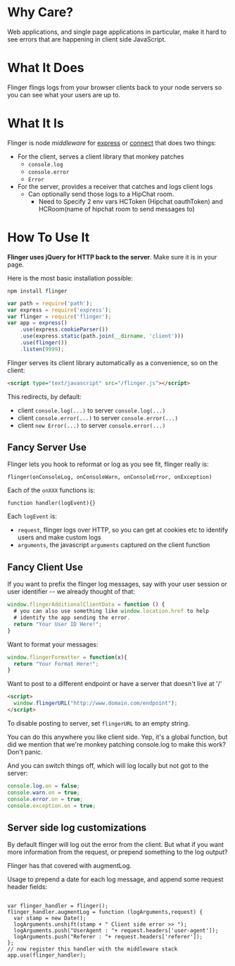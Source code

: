 # Why Care?

Web applications, and single page applications in particular, make it
hard to see errors that are happening in client side JavaScript.

# What It Does

Flinger flings logs from your browser clients back to your node servers
so you can see what your users are up to.

# What It Is

Flinger is node _middleware_ for [express](https://github.com/visionmedia/express) or [connect](https://github.com/senchalabs/connect) that does two things:

* For the client, serves a client library that monkey patches
    * `console.log`
    * `console.error`
    * `Error`
* For the server, provides a receiver that catches and logs client logs
  * Can optionally send those logs to a HipChat room.
    * Need to Specify 2 env vars HCToken (Hipchat oauthToken) and HCRoom(name of hipchat    room to send messages to)


# How To Use It

**Flinger uses jQuery for HTTP back to the server**. Make sure it is in
your page.

Here is the most basic installation possible:

`npm install flinger`

```javascript
var path = require('path');
var express = require('express');
var flinger = require('flinger');
var app = express()
    .use(express.cookieParser())
    .use(express.static(path.join(__dirname, 'client')))
    .use(flinger())
    .listen(9999);
```

Flinger serves its client library automatically as a convenience, so on
the client:

```html
<script type="text/javascript" src="/flinger.js"></script>
```

This redirects, by default:

* client `console.log(...)` to server `console.log(...)`
* client `console.error(...)` to server `console.error(...)`
* client `new Error(...)` to server `console.error(...)`

## Fancy Server Use

Flinger lets you hook to reformat or log as you see fit, flinger really
is:

`flinger(onConsoleLog, onConsoleWarn, onConsoleError, onException)`

Each of the `onXXX` functions is:

`function handler(logEvent){}`

Each `logEvent` is:

* `request`, flinger logs over HTTP, so you can get at cookies etc to
  identify users and make custom logs
* `arguments`, the javascript `arguments` captured on the client
  function

## Fancy Client Use
If you want to prefix the flinger log messages, say with your user
session or user identifier -- we already thought of that:

```javascript
window.flingerAdditionalClientData = function () {
  # you can also use something like window.location.href to help
  # identify the app sending the error.
  return "Your User ID Here!";
}
```

Want to format your messages:
```javascript
window.flingerFormatter = function(x){
  return "Your Format Here!";
}
```

Want to post to a different endpoint or have a server that doesn't live at '/'
```html
<script>
  window.flingerURL("http://www.domain.com/endpoint");
</script>
```
To disable posting to server, set `flingerURL` to an empty string.


You can do this anywhere you like client side. Yep, it's a global
function, but did we mention that we're monkey patching console.log to
make this work? Don't panic.


And you can switch things off, which will log locally but not
got to the server:

```javascript
console.log.on = false;
console.warn.on = true;
console.error.on = true;
console.exception.on = true;
```

## Server side log customizations


By default flinger will log out the error from the client. But what if
you want more information from the request, or prepend something to the
log output?

Flinger has that covered with augmentLog.

Usage to prepend a date for each log message, and append some request
header fields:


<pre><code>
var flinger_handler = flinger();
flinger_handler.augmentLog = function (logArguments,request) {
  var stamp = new Date();
  logArguments.unshift(stamp + " Client side error >> ");
  logArguments.push("UserAgent : "+ request.headers['user-agent']);
  logArguments.push("Referer : "+ request.headers['referer']);
};
// now register this handler with the middleware stack
app.use(flinger_handler);
</code></pre>
